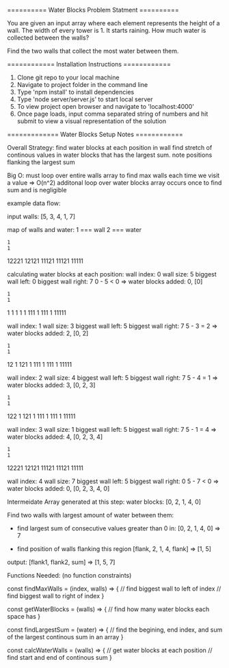 <!-- const findMaxWalls = (index, walls) => {
  let maxLeft = 0;
  let maxRight = 0;
    for (let i = index - 1; i >= 0; i--){
      if (walls[i] > maxLeft) {
        maxLeft = walls[i];
      }
    }
    for (let i = index + 1; i < walls.length; i++){
      if (walls[i] > maxRight) {
        maxRight = walls[i];
      }
    }
  return [maxLeft, maxRight];
}

const getWaterBlocks = (walls) => {
  let waterBlocks = [];
  for (let i = 0; i < walls.length; i++) {
    let max = findMaxWalls(i, walls)
    let addedBlocks = Math.min(max[0], max[1]) - walls[i];
    if (addedBlocks > 0) {
      waterBlocks.push(addedBlocks)
    } else {
      waterBlocks.push(0);
    }
  }
  return waterBlocks
}

const findLargestSum = (water) => {
  let maxSum = 0;
  let maxIndexes = [1, 1];
  let start = 1;
  let end = 2;
  let currentSum = 0;
  for (let i = 1; i < water.length - 1; i++) {
    if (water[i] > 0) {
      currentSum += water[i];
      end++;
      if (currentSum > maxSum) {
        maxSum = currentSum;
        maxIndexes = [start, end];
      }
    } else {
      currentSum = 0;
      start = i + 1;
      end = i + 2;
    }
  }
  maxIndexes.push(maxSum)
  return maxIndexes
}

const calcWaterWalls = (walls) => {
  let waterBlocks = getWaterBlocks(walls);
  let mostWater = findLargestSum(waterBlocks)
  return mostWater;
} -->
========== Water Blocks Problem Statment ==========


You are given an input array where each element represents the height of a wall. The width of every tower is 1. It starts raining. How much water is collected between the walls?

Find the two walls that collect the most water between them.


============ Installation Instructions ============


1) Clone git repo to your local machine
2) Navigate to project folder in the command line
3) Type 'npm install' to install dependencies
3) Type 'node server/server.js' to start local server
4) To view project open browser and navigate to 'localhost:4000'
5) Once page loads, input comma separated string of numbers and hit submit to view a visual representation of the solution


============= Water Blocks Setup Notes ============


Overall Strategy:
find water blocks at each position in wall
find stretch of continous values in water blocks that has the largest sum. note positions flanking the largest sum

Big O:
must loop over entire walls array to find max walls each time we visit a value => O(n^2)
additonal loop over water blocks array occurs once to find sum and is negligible

example data flow:

input walls: [5, 3, 4, 1, 7]

map of walls and water:
1 === wall
2 === water

    1
    1
12221
12121
11121
11121
11111

calculating water blocks at each position:
wall index: 0
wall size: 5
biggest wall left: 0
biggest wall right: 7
0 - 5 < 0 => water blocks added: 0, [0]

    1
    1
1   1
1 1 1
111 1
111 1
11111

wall index: 1
wall size: 3
biggest wall left: 5
biggest wall right: 7
5 - 3 = 2 => water blocks added: 2, [0, 2]

    1
    1
12  1
121 1
111 1
111 1
11111

wall index: 2
wall size: 4
biggest wall left: 5
biggest wall right: 7
5 - 4 = 1 => water blocks added: 3, [0, 2, 3]

    1
    1
122 1
121 1
111 1
111 1
11111

wall index: 3
wall size: 1
biggest wall left: 5
biggest wall right: 7
5 - 1 = 4 => water blocks added: 4, [0, 2, 3, 4]

    1
    1
12221
12121
11121
11121
11111

wall index: 4
wall size: 7
biggest wall left: 5
biggest wall right: 0
5 - 7 < 0 => water blocks added: 0, [0, 2, 3, 4, 0]

Intermeidate Array generated at this step:
water blocks: [0, 2, 1, 4, 0]


Find two walls with largest amount of water between them:
  - find largest sum of consecutive values greater than 0 in:
   [0, 2, 1, 4, 0] => 7


  - find position of walls flanking this region
  [flank, 2, 1, 4, flank] => [1, 5]


output: [flank1, flank2, sum] => [1, 5, 7]


Functions Needed:
(no function constraints)

const findMaxWalls = (index, walls) => {
  // find biggest wall to left of index
  // find biggest wall to right of index
}

const getWaterBlocks = (walls) => {
  // find how many water blocks each space has
}

const findLargestSum = (water) => {
 // find the begining, end index, and sum of the largest continous sum in an array
}

const calcWaterWalls = (walls) => {
  // get water blocks at each position
  // find start and end of continous sum
}
